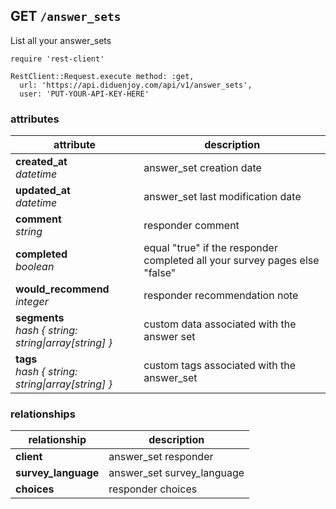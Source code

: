 ## GET `/answer_sets`

List all your answer_sets

```ruby--Rails
require 'rest-client'

RestClient::Request.execute method: :get,
  url: 'https://api.diduenjoy.com/api/v1/answer_sets',
  user: 'PUT-YOUR-API-KEY-HERE'
```

### attributes

attribute          | description
------------- | -------------
__created_at__<br>_datetime_  | answer_set creation date
__updated_at__<br>_datetime_  | answer_set last modification date
__comment__<br>_string_ | responder comment
__completed__<br>_boolean_ | equal "true" if the responder completed all your survey pages else "false"
__would_recommend__<br>_integer_ | responder recommendation note
__segments__<br>_hash { string: string&#124;array[string] }_ | custom data associated with the answer set
__tags__<br>_hash { string: string\|array[string] }_ | custom tags associated with the answer_set

### relationships

relationship          | description
------------------------------ | -------------
__client__  | answer_set responder
__survey_language__  | answer_set survey_language
__choices__  | responder choices